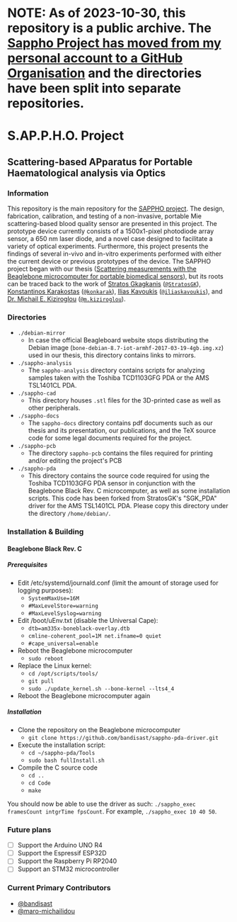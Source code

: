# NOTE: As of 2023-10-30, this repository is a public archive. The [Sappho Project has moved from my personal account to a GitHub Organisation](https://github.com/Sappho-Project) and the directories have been split into separate repositories.

# S.AP.P.H.O. Project
## Scattering-based APparatus for Portable Haematological analysis via Optics

### Information
This repository is the main repository for the [SAPPHO project](http://microengineering.iem.ihu.gr/curprojects.html). The design, fabrication, calibration, and testing of a non-invasive, portable Mie scattering-based blood quality sensor are presented in this project. The prototype device currently consists of a 1500x1-pixel photodiode array sensor, a 650 nm laser diode, and a novel case designed to facilitate a variety of optical experiments. Furthermore, this project presents the findings of several in-vivo and in-vitro experiments performed with either the current device or previous prototypes of the device. The SAPPHO project began with our thesis ([Scattering measurements with the Beaglebone microcomputer for portable biomedical sensors](http://microengineering.iem.ihu.gr/repo/2022MichailidouBantis.pdf)\), but its roots can be traced back to the work of [Stratos Gkagkanis](http://microengineering.iem.ihu.gr/repo/2019Gkagkanis.pdf) ([`@StratosGK`](https://github.com/StratosGK)), [Konstantinos Karakostas](http://ikee.lib.auth.gr/record/305140?ln=el) ([`@konkarak`](https://www.linkedin.com/in/konkarak/)), [Ilias Kavoukis](http://microengineering.iem.ihu.gr/repo/2020Kavoukis.pdf) ([`@iliaskavoukis`](https://www.linkedin.com/in/iliaskavoukis/)), and [Dr. Michail E. Kiziroglou](https://spiral.imperial.ac.uk/bitstream/10044/1/48460/4/17_SPIE_asPublished.pdf) ([`@m.kiziroglou`](https://www.imperial.ac.uk/people/m.kiziroglou)).

### Directories
* `./debian-mirror`
  - In case the official Beagleboard website stops distributing the Debian image (`bone-debian-8.7-iot-armhf-2017-03-19-4gb.img.xz`) used in our thesis, this directory contains links to mirrors.
* `./sappho-analysis`
  - The `sappho-analysis` directory contains scripts for analyzing samples taken with the Toshiba TCD1103GFG PDA or the AMS TSL1401CL PDA.
* `./sappho-cad` 
  - This directory houses `.stl` files for the 3D-printed case as well as other peripherals.
* `./sappho-docs`
  - The `sappho-docs` directory contains pdf documents such as our thesis and its presentation, our publications, and the TeX source code for some legal documents required for the project.
* `./sappho-pcb`
  - The directory `sappho-pcb` contains the files required for printing and/or editing the project's PCB 
* `./sappho-pda`
  - This directory contains the source code required for using the Toshiba TCD1103GFG PDA sensor in conjunction with the Beaglebone Black Rev. C microcomputer, as well as some installation scripts. This code has been forked from StratosGK's "SGK_PDA" driver for the AMS TSL1401CL PDA. Please copy this directory under the directory `/home/debian/`.
  
### Installation & Building
#### Beaglebone Black Rev. C
##### Prerequisites
* Edit /etc/systemd/journald.conf (limit the amount of storage used for logging purposes):
  - `SystemMaxUse=16M`
  - `#MaxLevelStore=warning`
  - `#MaxLevelSyslog=warning`
* Edit /boot/uEnv.txt (disable the Universal Cape):
  - `dtb=am335x-boneblack-overlay.dtb`
  - `cmline-coherent_pool=1M net.ifname=0 quiet`
  - `#cape_universal=enable`
* Reboot the Beaglebone microcomputer
  - `sudo reboot`
* Replace the Linux kernel:
  - `cd /opt/scripts/tools/`
  - `git pull`
  - `sudo ./update_kernel.sh --bone-kernel --lts4_4`
* Reboot the Beaglebone microcomputer again

##### Installation
* Clone the repository on the Beaglebone microcomputer
  - `git clone https://github.com/bandisast/sappho-pda-driver.git`
* Execute the installation script:
  - `cd ~/sappho-pda/Tools`
  - `sudo bash fullInstall.sh`
* Compile the C source code
  - `cd ..`
  - `cd Code`
  - `make`

You should now be able to use the driver as such: `./sappho_exec framesCount intgrTime fpsCount`. For example, `./sappho_exec 10 40 50`.

### Future plans
- [ ] Support the Arduino UNO R4
- [ ] Support the Espressif ESP32D
- [ ] Support the Raspberry Pi RP2040
- [ ] Support an STM32 microcontroller

### Current Primary Contributors
* [@bandisast](https://github.com/bandisast)
* [@maro-michailidou](https://github.com/maro-michailidou)
